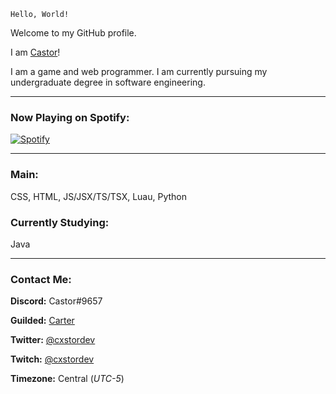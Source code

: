 `Hello, World!`

Welcome to my GitHub profile.

I am [Castor](https://github.com/cxstor)!

I am a game and web programmer. I am currently pursuing my undergraduate degree in software engineering.

---

### Now Playing on Spotify:

[![Spotify](https://cizzles-now-playing-on-spotify.vercel.app/api/spotify)](https://open.spotify.com/user/apaig6ltu8b8w8ybkg8xa4n66)

---

### Main:

CSS, HTML, JS/JSX/TS/TSX, Luau, Python

### Currently Studying:

Java

---

### Contact Me:

**Discord:** Castor#9657

**Guilded:** [Carter](https://www.guilded.gg/u/Carter)

**Twitter:** [@cxstordev](https://twitter.com/cxstordev)

**Twitch:** [@cxstordev](https://twitch.tv/cxstordev)

**Timezone:** Central (*UTC-5*)
